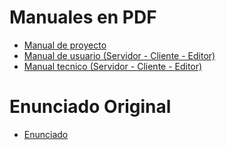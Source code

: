 # Manuales en PDF
+ [Manual de proyecto](./docs/pdfs/manual_proyecto.pdf)
+ [Manual de usuario (Servidor - Cliente - Editor)](./docs/pdfs/manual_usuario.pdf)
+ [Manual tecnico (Servidor - Cliente - Editor)](./docs/pdfs/manual_tecnico.pdf)


# Enunciado Original
+ [Enunciado](./docs/pdfs/enunciado.pdf)
